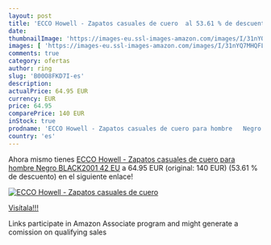 ```yaml
---
layout: post
title: 'ECCO Howell - Zapatos casuales de cuero  al 53.61 % de descuento'
date: 
thumbnailImage: 'https://images-eu.ssl-images-amazon.com/images/I/31nYQ7MHQFL._SL200_.jpg'
images: [ 'https://images-eu.ssl-images-amazon.com/images/I/31nYQ7MHQFL._SL200_.jpg' ]
comments: true
category: ofertas
author: ring
slug: 'B00O8FKD7I-es'
description:
actualPrice: 64.95 EUR
currency: EUR
price: 64.95
comparePrice: 140 EUR
inStock: true
prodname: 'ECCO Howell - Zapatos casuales de cuero para hombre   Negro  BLACK2001    42 EU'
country: 'es'
---
```


Ahora mismo tienes [ECCO Howell - Zapatos casuales de cuero para hombre   Negro  BLACK2001    42 EU](https://www.amazon.es/dp/B00O8FKD7I/?tag=tolees-21) a 64.95 EUR (original: 140 EUR) (53.61 %  de descuento) en el siguiente enlace!

[![ECCO Howell - Zapatos casuales de cuero ](https://images-eu.ssl-images-amazon.com/images/I/31nYQ7MHQFL._SL200_.jpg)](https://www.amazon.es/dp/B00O8FKD7I/?tag=tolees-21)

[Visítala!!!](https://www.amazon.es/dp/B00O8FKD7I/?tag=tolees-21)

Links participate in Amazon Associate program and might generate a comission on qualifying sales
